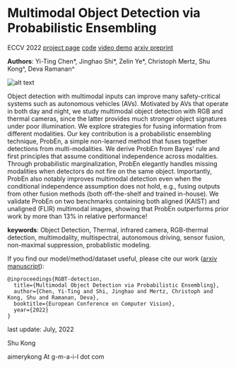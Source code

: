 # Multimodal Object Detection via Probabilistic Ensembling

ECCV 2022 
[project page](https://mscvprojects.ri.cmu.edu/2020teamc/ "RGBT-detection") 
[code](https://github.com/Jamie725/RGBT-detection)
[video demo](https://youtu.be/vRJTlpsGvTs "RGBT-detection")
[arxiv preprint](https://arxiv.org/abs/2104.02904)

**Authors**: Yi-Ting Chen*, Jinghao Shi*, Zelin Ye*, Christoph Mertz, Shu Kong^, Deva Ramanan^

![alt text](https://mscvprojects.ri.cmu.edu/2020teamc/wp-content/uploads/sites/33/2020/05/Header.jpg "video demo")


Object detection with multimodal inputs can improve many safety-critical systems such as autonomous vehicles (AVs). Motivated by AVs that operate in both day and night, we study multimodal object detection with RGB and thermal cameras, since the latter provides much stronger object signatures under poor illumination. We explore strategies for fusing information from different modalities. Our key contribution is a probabilistic ensembling technique, ProbEn, a simple non-learned method that fuses together detections from multi-modalities. We derive ProbEn from Bayes' rule and first principles that assume conditional independence across modalities. Through probabilistic marginalization, ProbEn elegantly handles missing modalities when detectors do not fire on the same object. Importantly, ProbEn also notably improves multimodal detection even when the conditional independence assumption does not hold, e.g., fusing outputs from other fusion methods (both off-the-shelf and trained in-house). We validate ProbEn on two benchmarks containing both aligned (KAIST) and unaligned (FLIR) multimodal images, showing that ProbEn outperforms prior work by more than 13% in relative performance!



**keywords**: Object Detection, Thermal, infrared camera, RGB-thermal detection, multimodality, multispectral, autonomous driving, sensor fusion, non-maximal suppression, probablistic modeling.



If you find our model/method/dataset useful, please cite our work ([arxiv manuscript](https://arxiv.org/abs/2104.02904)):

    @inproceedings{RGBT-detection,
      title={Multimodal Object Detection via Probabilistic Ensembling},
      author={Chen, Yi-Ting and Shi, Jinghao and Mertz, Christoph and Kong, Shu and Ramanan, Deva},
      booktitle={European Conference on Computer Vision},
      year={2022}
    }


last update: July, 2022

Shu Kong

aimerykong At g-m-a-i-l dot com

